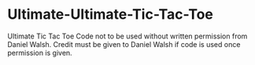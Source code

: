 # Ultimate-Ultimate-Tic-Tac-Toe
Ultimate Tic Tac Toe Code not to be used without written permission from Daniel Walsh. Credit must be given to Daniel Walsh if code is used once permission is given.
